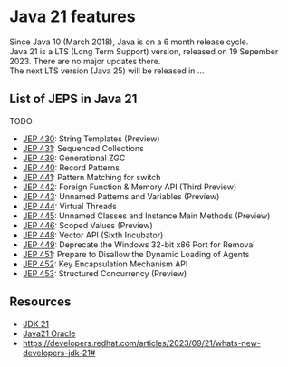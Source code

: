 # Java 21 features
Since Java 10 (March 2018), Java is on a 6 month release cycle. </br>
Java 21 is a LTS (Long Term Support) version, released on 19 Sepember 2023. There are no major updates there.</br>
The next LTS version (Java 25) will be released in ...

## List of JEPS in Java 21
TODO
* [JEP 430](https://openjdk.org/jeps/430): String Templates (Preview)
* [JEP 431](https://openjdk.org/jeps/431): Sequenced Collections
* [JEP 439](https://openjdk.org/jeps/439): Generational ZGC
* [JEP 440](https://openjdk.org/jeps/440): Record Patterns
* [JEP 441](https://openjdk.org/jeps/441): Pattern Matching for switch
* [JEP 442](https://openjdk.org/jeps/442): Foreign Function & Memory API (Third Preview)
* [JEP 443](https://openjdk.org/jeps/443): Unnamed Patterns and Variables (Preview)
* [JEP 444](https://openjdk.org/jeps/444): Virtual Threads
* [JEP 445](https://openjdk.org/jeps/445): Unnamed Classes and Instance Main Methods (Preview)
* [JEP 446](https://openjdk.org/jeps/446): Scoped Values (Preview)
* [JEP 448](https://openjdk.org/jeps/448): Vector API (Sixth Incubator)
* [JEP 449](https://openjdk.org/jeps/449): Deprecate the Windows 32-bit x86 Port for Removal
* [JEP 451](https://openjdk.org/jeps/451): Prepare to Disallow the Dynamic Loading of Agents
* [JEP 452](https://openjdk.org/jeps/452): Key Encapsulation Mechanism API
* [JEP 453](https://openjdk.org/jeps/453): Structured Concurrency (Preview)

## Resources
* [JDK 21](https://openjdk.org/projects/jdk/21/)
* [Java21 Oracle](https://www.oracle.com/nl/java/technologies/downloads/#java21)
* https://developers.redhat.com/articles/2023/09/21/whats-new-developers-jdk-21#


